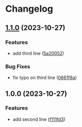 # Changelog

## [1.1.0](https://github.com/abetomoki0420/release-please-demo/compare/v1.0.0...v1.1.0) (2023-10-27)


### Features

* add third line ([5a20052](https://github.com/abetomoki0420/release-please-demo/commit/5a20052df9398fc2f9aa2db344b2251299d461a9))


### Bug Fixes

* fix typo on third line ([0661f8a](https://github.com/abetomoki0420/release-please-demo/commit/0661f8a2385a33718064c305092645fc1dadd64f))

## 1.0.0 (2023-10-27)


### Features

* add second line ([f111fd3](https://github.com/abetomoki0420/release-please-demo/commit/f111fd32c1e5cc3a4799bea6bec338c671465e38))
